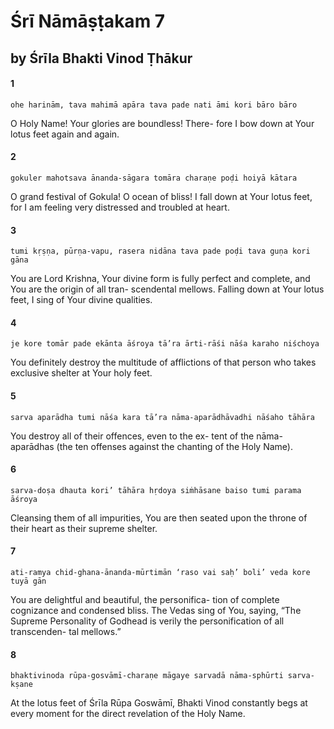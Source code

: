 # Śrī Nāmāṣṭakam 7

## by Śrīla Bhakti Vinod Ṭhākur

#### 1

    ohe harinām, tava mahimā apāra tava pade nati āmi kori bāro bāro

O Holy Name! Your glories are boundless! There- fore I bow down at Your lotus feet again and again.

#### 2

    gokuler mahotsava ānanda-sāgara tomāra charaṇe poḍi hoiyā kātara

O grand festival of Gokula! O ocean of bliss! I fall down at Your lotus feet, for I am feeling very distressed and troubled at heart.

#### 3

    tumi kṛṣṇa, pūrṇa-vapu, rasera nidāna tava pade poḍi tava guṇa kori gāna

You are Lord Krishna, Your divine form is fully perfect and complete, and You are the origin of all tran- scendental mellows. Falling down at Your lotus feet, I sing of Your divine qualities.

#### 4

    je kore tomār pade ekānta āśroya tā’ra ārti-rāśi nāśa karaho niśchoya

You definitely destroy the multitude of afflictions of that person who takes exclusive shelter at Your holy feet.

#### 5

    sarva aparādha tumi nāśa kara tā’ra nāma-aparādhāvadhi nāśaho tāhāra

You destroy all of their offences, even to the ex- tent of the nāma-aparādhas (the ten offenses against the chanting of the Holy Name).

#### 6

    sarva-doṣa dhauta kori’ tāhāra hṛdoya siṁhāsane baiso tumi parama āśroya

Cleansing them of all impurities, You are then seated upon the throne of their heart as their supreme shelter.

#### 7

    ati-ramya chid-ghana-ānanda-mūrtimān ‘raso vai saḥ’ boli’ veda kore tuyā gān

You are delightful and beautiful, the personifica- tion of complete cognizance and condensed bliss. The Vedas sing of You, saying, “The Supreme Personality of Godhead is verily the personification of all transcenden- tal mellows.”

#### 8

    bhaktivinoda rūpa-gosvāmī-charaṇe māgaye sarvadā nāma-sphūrti sarva-kṣane

At the lotus feet of Śrīla Rūpa Goswāmī, Bhakti Vinod constantly begs at every moment for the direct revelation of the Holy Name.

